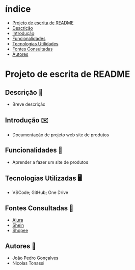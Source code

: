 # índice

* [Projeto de escrita de README](#projeto-de-escrita-de-readme)
* [Descrição](#descrição)
* [Introdução](#introdução)
* [Funcionalidades](#funcionalidades)
* [Tecnologias Utilidades](#tecnologias-utilizadas)
* [Fontes Consultadas](#fontes-consultadas)
* [Autores](#autores)

# Projeto de escrita de README

## Descrição 📖
- Breve descrição

## Introdução ✉️
- Documentação de projeto web site de produtos

## Funcionalidades 🧠
- Aprender a fazer um site de produtos

## Tecnologias Utilizadas 🖥️
- VSCode; GitHub; One Drive

## Fontes Consultadas 🔗
- [Alura](https://www.alura.com.br/artigos/escrever-bom-readme)
- [Shein](https://br.shein.com/?url_from=brgooglebrandshein_sheinshein03_20210130&cid=1453018537&setid=58136794738&adid=495662299652&pf=GOOGLE&gclid=EAIaIQobChMIwPj)
- [Shopee](https://shopee.com.br/?gclid=EAIaIQobChMIhNTPpIK3gQMVllJ_AB2PpgeSEAAYASAAEgKTM_D_BwE)

## Autores 👥
- João Pedro Gonçalves
- Nicolas Tonassi
